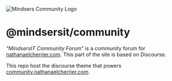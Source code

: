![Mindsers Community Logo](https://repository-images.githubusercontent.com/187101403/a1c08f00-8e2b-11e9-995d-55b931b5d7d8)

# @mindsersit/community

*"MindsersIT Community Forum"* is a community forum for [nathanaelcherrier.com](https://nathanaelcherrier.com). 
This part of the site is based on Discourse.

This repo host the discourse theme that powers [community.nathanaelcherrier.com](https://community.nathanaelcherrier.com).
